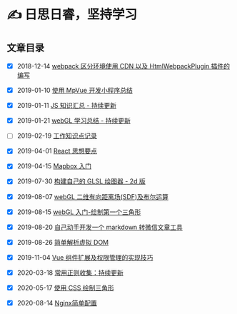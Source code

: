 # ✍️ 日思日睿，坚持学习

## 文章目录

- [x] 2018-12-14 [webpack 区分环境使用 CDN 以及 HtmlWebpackPlugin 插件的编写](https://github.com/zhouzhili/blog/issues/2)

- [x] 2019-01-10 [使用 MpVue 开发小程序总结](https://github.com/zhouzhili/blog/issues/3)

- [x] 2019-01-11 [JS 知识汇总 - 持续更新](https://github.com/zhouzhili/blog/issues/4)

- [x] 2019-01-21 [webGL 学习总结 - 持续更新](https://github.com/zhouzhili/blog/issues/5)

- [ ] 2019-02-19 [工作知识点记录](https://github.com/zhouzhili/blog/issues/6)

- [x] 2019-04-01 [React 思想要点](https://github.com/zhouzhili/blog/issues/7)

- [x] 2019-04-15 [Mapbox 入门](https://github.com/zhouzhili/blog/issues/8)

- [x] 2019-07-30 [构建自己的 GLSL 绘图器 - 2d 版](https://github.com/zhouzhili/blog/issues/10)

- [x] 2019-08-07 [webGL 二维有向距离场(SDF)及布尔运算](https://github.com/zhouzhili/blog/issues/11)

- [x] 2019-08-15 [webGL 入门-绘制第一个三角形](https://github.com/zhouzhili/blog/issues/12)

- [x] 2019-08-20 [自己动手开发一个 markdown 转微信文章工具](https://github.com/zhouzhili/blog/issues/13)

- [x] 2019-08-26 [简单解析虚拟 DOM](https://github.com/zhouzhili/blog/issues/14)

- [x] 2019-11-04 [Vue 组件扩展及权限管理的实现技巧](https://github.com/zhouzhili/blog/issues/15)

- [x] 2020-03-18 [常用正则收集：持续更新](https://github.com/zhouzhili/blog/issues/16)

- [x] 2020-05-17 [使用 CSS 绘制三角形](https://github.com/zhouzhili/blog/issues/17)

- [x] 2020-08-14 [Nginx简单配置](https://github.com/zhouzhili/blog/issues/18)

